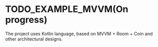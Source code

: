 # TODO_EXAMPLE_MVVM(On progress)
The project uses Kotlin language, based on MVVM + Room + Coin and other architectural designs.

